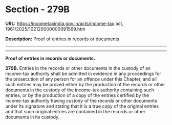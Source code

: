 # Section - 279B

**URL:** https://incometaxindia.gov.in/acts/income-tax act, 1961/2025/102120000000091569.htm

**Description:** Proof of entries in records or documents

---

****

**Proof of entries in records or documents.**

**279B.** Entries in the records or other documents in the custody of an income-tax authority shall be admitted in evidence in any proceedings for the prosecution of any person for an offence under this Chapter, and all such entries may be proved either by the production of the records or other documents in the custody of the income-tax authority containing such entries, or by the production of a copy of the entries certified by the income-tax authority having custody of the records or other documents under its signature and stating that it is a true copy of the original entries and that such original entries are contained in the records or other documents in its custody.